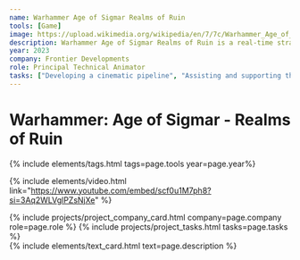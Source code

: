 ```yaml
---
name: Warhammer Age of Sigmar Realms of Ruin
tools: [Game]
image: https://upload.wikimedia.org/wikipedia/en/7/7c/Warhammer_Age_of_Sigmar_Realms_of_Ruin_cover_art.jpg"
description: Warhammer Age of Sigmar Realms of Ruin is a real-time strategy developed and published by Frontier Developments in collaboration with Games Workshop. Based on the Warhammer Age of Sigmar miniature wargame.
year: 2023
company: Frontier Developments
role: Principal Technical Animator
tasks: ["Developing a cinematic pipeline", "Assisting and supporting the animation team", "Maintaining and developing animation tools", "Building rigs for motion capture"]
---
```


# Warhammer: Age of Sigmar - Realms of Ruin
{% include elements/tags.html tags=page.tools year=page.year%}

{% include elements/video.html link="https://www.youtube.com/embed/scf0u1M7ph8?si=3Aq2WLVglPZsNjXe" %}

<div class="row justify-content-left align-items-left">
    <div class="col-md-6">
        {% include projects/project_company_card.html company=page.company role=page.role %}
        {% include projects/project_tasks.html tasks=page.tasks %}
    </div>
    <div class="col-md-6">
        {% include elements/text_card.html text=page.description %}
    </div>
</div>
